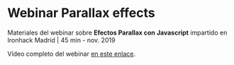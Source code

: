 # Webinar Parallax effects

Materiales del webinar sobre **Efectos Parallax con Javascript** impartido en Ironhack Madrid | 45 min - nov. 2019

Vídeo completo del webinar [en este enlace](https://youtu.be/0bO0G6-tZiA).
